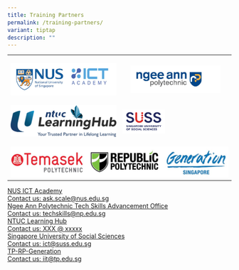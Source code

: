 ```yaml
---
title: Training Partners
permalink: /training-partners/
variant: tiptap
description: ""
---
```

<table>
<tbody>
<tr>
<th rowspan="1" colspan="1">
<p></p>
<div class="isomer-image-wrapper">
<img style="width: 100%;" height="auto" width="100%" alt="" src="/images/NUS_ICT_logo.jpg">
</div>
</th>
<th rowspan="1" colspan="1">
<p></p>
<div class="isomer-image-wrapper">
<img style="width: 85%;" height="auto" width="100%" alt="" src="/images/NP_Logo.jpg">
</div>
</th>
</tr>
<tr>
<td rowspan="1" colspan="1">
<p></p>
<div class="isomer-image-wrapper">
<img style="width: 100%;" height="auto" width="100%" alt="" src="/images/LHUB_Logo.png">
</div>
</td>
<td rowspan="1" colspan="1">
<p></p>
<div class="isomer-image-wrapper">
<img style="width: 40%;" height="auto" width="100%" alt="" src="/images/SUSS_Logo_HorA_FullColor_RGB_.png">
</div>
</td>
</tr>
<tr>
<td rowspan="1" colspan="2">
<p></p>
<div class="isomer-image-wrapper">
<img style="width: 100%" height="auto" width="100%" alt="" src="/images/TP_RP_Generation_Logo.jpg">
</div>
</td>
</tr>
</tbody>
</table>
<div class="isomer-card-grid"><a rel="noopener noreferrer nofollow" href="https://scale.nus.edu.sg/programmes/lifelonglearning/ict-academyNUS" class="isomer-card"><div class="isomer-card-body"><div class="isomer-card-title">NUS ICT Academy</div><div class="isomer-card-link">Contact us: ask.scale@nus.edu.sg</div></div></a>
<a rel="noopener noreferrer nofollow" href="https://www.cet.np.edu.sg/tech-skills-advancement-office-np-2/" class="isomer-card">
<div class="isomer-card-body">
<div class="isomer-card-title">Ngee Ann Polytechnic Tech Skills Advancement Office</div>
<div class="isomer-card-link">Contact us: techskills@np.edu.sg</div>
</div>
</a><a rel="noopener noreferrer nofollow" href="https://www.ntuclearninghub.com/" class="isomer-card"><div class="isomer-card-body"><div class="isomer-card-title">NTUC Learning Hub</div><div class="isomer-card-link">Contact us: XXX @ xxxxx</div></div></a>
<a rel="noopener noreferrer nofollow" href="https://www.suss.edu.sg/courses" class="isomer-card">
<div class="isomer-card-body">
<div class="isomer-card-title">Singapore University of Social Sciences</div>
<div class="isomer-card-link">Contact us: ict@suss.edu.sg</div>
</div>
</a><a rel="noopener noreferrer nofollow" href="https://www.tp.edu.sg/ai-empowerment-hub" class="isomer-card"><div class="isomer-card-body"><div class="isomer-card-title">TP-RP-Generation</div><div class="isomer-card-link">Contact us: iit@tp.edu.sg</div></div></a>
</div>
<p></p>